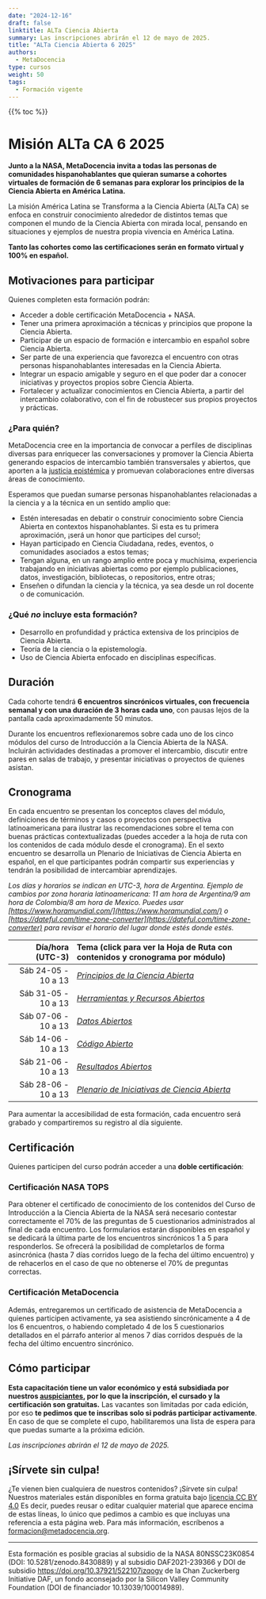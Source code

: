 ```yaml
---
date: "2024-12-16"
draft: false
linktitle: ALTa Ciencia Abierta
summary: Las inscripciones abrirán el 12 de mayo de 2025.
title: "ALTa Ciencia Abierta 6 2025"
authors:
  - MetaDocencia
type: cursos
weight: 50
tags:
  - Formación vigente
---
```


{{% toc %}}

# Misión ALTa CA 6 2025

**Junto a la NASA, MetaDocencia invita a todas las personas de comunidades hispanohablantes que quieran sumarse a cohortes virtuales de formación de 6 semanas para explorar los principios de la Ciencia Abierta en América Latina.**

La misión América Latina se Transforma a la Ciencia Abierta (ALTa CA) se enfoca en construir conocimiento alrededor de distintos temas que componen el mundo de la Ciencia Abierta con mirada local, pensando en situaciones y ejemplos de nuestra propia vivencia en América Latina.

**Tanto las cohortes como las certificaciones serán en formato virtual y 100% en español.**

## Motivaciones para participar
Quienes completen esta formación podrán:
- Acceder a doble certificación MetaDocencia + NASA.
- Tener una primera aproximación a técnicas y principios que propone la Ciencia Abierta.
- Participar de un espacio de formación e intercambio en español sobre Ciencia Abierta.
- Ser parte de una experiencia que favorezca el encuentro con otras personas hispanohablantes interesadas en la Ciencia Abierta.
- Integrar un espacio amigable y seguro en el que poder dar a conocer iniciativas y proyectos propios sobre Ciencia Abierta.
- Fortalecer y actualizar conocimientos en Ciencia Abierta, a partir del intercambio colaborativo, con el fin de robustecer sus propios proyectos y prácticas.

### ¿Para quién?
MetaDocencia cree en la importancia de convocar a perfiles de disciplinas diversas para enriquecer las conversaciones y promover la Ciencia Abierta generando espacios de intercambio también transversales y abiertos, que aporten a la [justicia epistémica](https://dialnet.unirioja.es/servlet/articulo?codigo=8022184) y promuevan colaboraciones entre diversas áreas de conocimiento.

Esperamos que puedan sumarse personas hispanohablantes relacionadas a la ciencia y a la técnica en un sentido amplio que:
- Estén interesadas en debatir o construir conocimiento sobre Ciencia Abierta en contextos hispanohablantes. Si esta es tu primera aproximación, ¡será un honor que participes del curso!;
- Hayan participado en Ciencia Ciudadana, redes, eventos, o comunidades asociados a estos temas;
- Tengan alguna, en un rango amplio entre poca y muchísima, experiencia trabajando en iniciativas abiertas como por ejemplo publicaciones, datos, investigación, bibliotecas, o repositorios, entre otras;
- Enseñen o difundan la ciencia y la técnica, ya sea desde un rol docente o de comunicación.

### ¿Qué *no* incluye esta formación?
- Desarrollo en profundidad y práctica extensiva de los principios de Ciencia Abierta.
- Teoría de la ciencia o la epistemología.
- Uso de Ciencia Abierta enfocado en disciplinas específicas.

## Duración
Cada cohorte tendrá **6 encuentros sincrónicos virtuales, con frecuencia semanal y con una duración de 3 horas cada uno**, con pausas lejos de la pantalla cada aproximadamente 50 minutos.

Durante los encuentros reflexionaremos sobre cada uno de los cinco módulos del curso de Introducción a la Ciencia Abierta de la NASA. Incluirán actividades destinadas a promover el intercambio, discutir entre pares en salas de trabajo, y presentar iniciativas o proyectos de quienes asistan.

## Cronograma
En cada encuentro se presentan los conceptos claves del módulo, definiciones de términos y casos o proyectos con perspectiva latinoamericana para ilustrar las recomendaciones sobre el tema con buenas prácticas contextualizadas (puedes acceder a la hoja de ruta con los contenidos de cada módulo desde el cronograma).
En el sexto encuentro se desarrolla un Plenario de Iniciativas de Ciencia Abierta en español, en el que participantes podrán compartir sus experiencias y tendrán la posibilidad de intercambiar aprendizajes. 

*Los días y horarios se indican en UTC-3, hora de Argentina. Ejemplo de cambios por zona horaria latinoamericana: 11 am hora de Argentina/9 am hora de Colombia/8 am hora de Mexico. 
Puedes usar [https://www.horamundial.com/](https://www.horamundial.com/) o [https://dateful.com/time-zone-converter](https://dateful.com/time-zone-converter) para revisar el horario del lugar donde estés donde estés.*

|  Día/hora (UTC-3) | Tema (click para ver la Hoja de Ruta con contenidos y cronograma por módulo) |
| ---:  | :----------- |
|Sáb 24-05 - 10 a 13 | [*Principios de la Ciencia Abierta*](https://www.metadocencia.org/alta-ca/modulo_1/) | 
|Sáb 31-05 - 10 a 13 | [*Herramientas y Recursos Abiertos*](https://www.metadocencia.org/alta-ca/modulo_2/) | 
|Sáb 07-06 - 10 a 13 | [*Datos Abiertos*](https://www.metadocencia.org/alta-ca/modulo_3/) |
|Sáb 14-06 - 10 a 13 | [*Código Abierto*](https://www.metadocencia.org/alta-ca/modulo_4/) |
|Sáb 21-06 - 10 a 13 | [*Resultados Abiertos*](https://www.metadocencia.org/alta-ca/modulo_5/) |
|Sáb 28-06 - 10 a 13 | [*Plenario de Iniciativas de Ciencia Abierta*](https://www.metadocencia.org/alta-ca/modulo_6/) |

Para aumentar la accesibilidad de esta formación, cada encuentro será grabado y compartiremos su registro al día siguiente.

## Certificación
Quienes participen del curso podrán acceder a una **doble certificación**: 

### Certificación NASA TOPS
Para obtener el certificado de conocimiento de los contenidos del Curso de Introducción a la Ciencia Abierta de la NASA será necesario contestar correctamente el 70% de las preguntas de 5 cuestionarios administrados al final de cada encuentro. Los formularios estarán disponibles en español y se dedicará la última parte de los encuentros sincrónicos 1 a 5 para responderlos. Se ofrecerá la posibilidad de completarlos de forma asincrónica (hasta 7 días corridos luego de la fecha del último encuentro) y de rehacerlos en el caso de que no obtenerse el 70% de preguntas correctas.

### Certificación MetaDocencia
Además, entregaremos un certificado de asistencia de MetaDocencia a quienes participen activamente, ya sea asistiendo sincrónicamente a 4 de los 6 encuentros, o habiendo completado 4 de los 5 cuestionarios detallados en el párrafo anterior al menos 7 días corridos después de la fecha del último encuentro sincrónico.

## Cómo participar

**Esta capacitación tiene un valor económico y está subsidiada por nuestros [auspiciantes](https://www.metadocencia.org/sponsors/), por lo que la inscripción, el cursado y la certificación son gratuitas.**
Las vacantes son limitadas por cada edición, por eso **te pedimos que te inscribas solo si podrás participar activamente**. En caso de que se complete el cupo, habilitaremos una lista de espera para que puedas sumarte a la próxima edición.

*Las inscripciones abrirán el 12 de mayo de 2025.*


## ¡Sírvete sin culpa!
¿Te vienen bien cualquiera de nuestros contenidos? ¡Sírvete sin culpa! Nuestros materiales están disponibles en forma gratuita bajo [licencia CC BY 4.0](https://creativecommons.org/licenses/by/4.0/deed.es) Es decir, puedes reusar o editar cualquier material que aparece encima de estas líneas, lo único que pedimos a cambio es que incluyas una referencia a esta página web. Para más información, escríbenos a formacion@metadocencia.org.

---

Esta formación es posible gracias al subsidio de la NASA 80NSSC23K0854 (DOI: 10.5281/zenodo.8430889) y al subsidio DAF2021-239366 y DOI de subsidio https://doi.org/10.37921/522107izqogv de la Chan Zuckerberg Initiative DAF, un fondo aconsejado por la Silicon Valley Community Foundation (DOI de financiador 10.13039/100014989).
